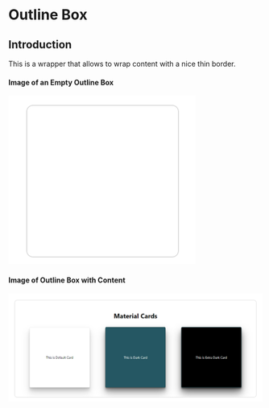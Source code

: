 # Outline Box
## Introduction
This is a wrapper that allows to wrap content with a nice thin border.

#### Image of an Empty Outline Box
![Image of OutlineBox in Action](https://github.com/ArvindSinghRawat/Random-React-UI-Components/blob/master/src/components/extras/OutlineBox/screenshots/EmptyOutlineBox.png?raw=true)

#### Image of Outline Box with Content
![Image of OutlineBox with Content](https://github.com/ArvindSinghRawat/Random-React-UI-Components/blob/master/src/components/extras/OutlineBox/screenshots/OutlineBoxWithContent.png?raw=true)
